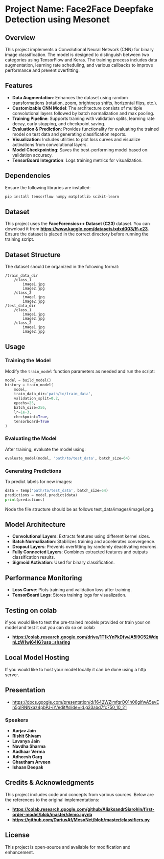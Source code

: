 # Project Name: Face2Face Deepfake Detection using Mesonet

## Overview
This project implements a Convolutional Neural Network (CNN) for binary image classification. The model is designed to distinguish between two categories using TensorFlow and Keras. The training process includes data augmentation, learning rate scheduling, and various callbacks to improve performance and prevent overfitting.

## Features
- **Data Augmentation**: Enhances the dataset using random transformations (rotation, zoom, brightness shifts, horizontal flips, etc.).
- **Customizable CNN Model**: The architecture consists of multiple convolutional layers followed by batch normalization and max pooling.
- **Training Pipeline**: Supports training with validation splits, learning rate decay, early stopping, and checkpoint saving.
- **Evaluation & Prediction**: Provides functionality for evaluating the trained model on test data and generating classification reports.
- **Visualization**: Includes utilities to plot loss curves and visualize activations from convolutional layers.
- **Model Checkpointing**: Saves the best-performing model based on validation accuracy.
- **TensorBoard Integration**: Logs training metrics for visualization.

## Dependencies
Ensure the following libraries are installed:
```bash
pip install tensorflow numpy matplotlib scikit-learn
```

## Dataset
This project uses the **FaceForensics++ Dataset (C23)** dataset. You can download it from **https://www.kaggle.com/datasets/xdxd003/ff-c23**. Ensure the dataset is placed in the correct directory before running the training script.


## Dataset Structure
The dataset should be organized in the following format:
```
/train_data_dir
    /class_1
        image1.jpg
        image2.jpg
    /class_2
        image1.jpg
        image2.jpg
/test_data_dir
    /class_1
        image1.jpg
        image2.jpg
    /class_2
        image1.jpg
        image2.jpg
```

## Usage
### Training the Model
Modify the `train_model` function parameters as needed and run the script:
```python
model = build_model()
history = train_model(
    model,
    train_data_dir='path/to/train_data',
    validation_split=0.2,
    epochs=25,
    batch_size=256,
    lr=1e-3,
    checkpoint=True,
    tensorboard=True
)
```

### Evaluating the Model
After training, evaluate the model using:
```python
evaluate_model(model, 'path/to/test_data', batch_size=64)
```

### Generating Predictions
To predict labels for new images:
```python
data = temp('path/to/test_data', batch_size=64)
predictions = model.predict(data)
print(predictions)
```
Node the file structure should be as follows test_data/images/image1.png.

## Model Architecture
- **Convolutional Layers**: Extracts features using different kernel sizes.
- **Batch Normalization**: Stabilizes training and accelerates convergence.
- **Dropout Layers**: Prevents overfitting by randomly deactivating neurons.
- **Fully Connected Layers**: Combines extracted features and outputs classification results.
- **Sigmoid Activation**: Used for binary classification.

## Performance Monitoring
- **Loss Curve**: Plots training and validation loss after training.
- **TensorBoard Logs**: Stores training logs for visualization.

## Testing on colab
if you would like to test the pre-trained models provided or train your on model and test it out you can do so on colab
- **https://colab.research.google.com/drive/1T1kYnPkDfwJA5l9C52WdqnLzW1wj64IG?usp=sharing**

## Local Model Hosting
If you would like to host your model locally it can be done using a http server.

## Presentation
- https://docs.google.com/presentation/d/1642WZimfqrO01h06gIfwA5evEn5gIRNNxaz4pbPJ-iY/edit#slide=id.g33abd7fc750_10_21

### Speakers
- **Aarjav Jain**
- **Rishit Shivam** 
- **Lavanya Jain** 
- **Navdha Sharma**
- **Aadhaar Verma**
- **Adheesh Garg**
- **Ghautham Arveen**
- **Ishaan Deepak**
  
## Credits & Acknowledgments

This project includes code and concepts from various sources. Below are the references to the original implementations:
- **https://colab.research.google.com/github/AliaksandrSiarohin/first-order-model/blob/master/demo.ipynb**
- **https://github.com/DariusAf/MesoNet/blob/master/classifiers.py**

## License
This project is open-source and available for modification and enhancement.

